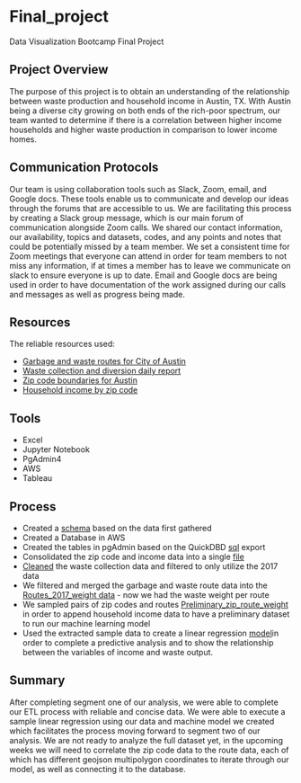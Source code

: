 # Final_project
Data Visualization Bootcamp Final Project

## Project Overview
The purpose of this project is to obtain an understanding of the relationship between waste production and household income in Austin, TX. With Austin being a diverse city  growing on both ends of the rich-poor spectrum, our team wanted to determine if there is a correlation between higher income households and higher waste production in comparison to lower income homes.

## Communication Protocols 
Our team is using collaboration tools such as Slack, Zoom, email, and Google docs. These tools enable us to communicate and develop our ideas through the forums that are accessible to us. We are facilitating this process by creating a Slack group message, which is our main forum of communication alongside Zoom calls. We shared our contact information, our availability, topics and datasets, codes, and any points and notes that could be potentially missed by a team member. We set a consistent time for Zoom meetings that everyone can attend in order for team members to not miss any information, if at times a member has to leave we communicate on slack to ensure everyone is up to date. Email and Google docs are being used in order to have documentation of the work assigned during our calls and messages as well as progress being made. 

## Resources
The reliable resources used:
- [Garbage and waste routes for City of Austin](https://data.austintexas.gov/Locations-and-Maps/Garbage-Routes/azhh-4hg8)
- [Waste collection and diversion daily report](https://data.austintexas.gov/Utilities-and-City-Services/Waste-Collection-Diversion-Report-daily-/mbnu-4wq9) 
- [Zip code boundaries for Austin](https://public.opendatasoft.com/explore/dataset/us-zip-code-latitude-and-longitude/export/?refine.state=TX&q=Austin)
- [Household income by zip code](https://www.austintexas.gov/page/demographic-data)

## Tools
- Excel
- Jupyter Notebook
- PgAdmin4
- AWS 
- Tableau


## Process

- Created a [schema](https://github.com/TheLittlePrincess/Final_project/blob/main/Initial_ETL.png) based on the data first gathered
- Created a Database  in AWS
- Created the tables in pgAdmin based on the QuickDBD [sql](https://github.com/TheLittlePrincess/Final_project/blob/main/Initial_ETL.sql) export
- Consolidated the zip code and income data into a single [file](https://github.com/TheLittlePrincess/Final_project/blob/main/full_zip_codes.csv)
- [Cleaned](https://github.com/TheLittlePrincess/Final_project/blob/main/waste_data_etl.ipynb) the waste collection data and filtered to only utilize the 2017 data
- We filtered and merged the garbage and waste route data into the [Routes_2017_weight data](https://github.com/TheLittlePrincess/Final_project/blob/main/routes_2017_weight.csv) - now we had the waste weight per route
- We sampled pairs of zip codes and routes [Preliminary_zip_route_weight](https://github.com/TheLittlePrincess/Final_project/blob/Paola/Preliminary_zip_route_weight.csv)  in order to append household income data to have a preliminary dataset to run our machine learning model
- Used the extracted sample data to create a linear regression [model](https://github.com/TheLittlePrincess/Final_project/blob/temp_model_branch/ML_rough_model.ipynb)in order to complete a predictive analysis and to show the relationship between the variables     of income and waste output. 

## Summary
After completing segment one of our analysis, we were able to complete our ETL process with reliable and concise data. We were able to execute a sample linear regression using our data and machine model we created which facilitates the process moving forward to segment two of our analysis. 
We are not ready to analyze the full dataset yet, in the upcoming weeks we will need to correlate the zip code data to the route data, each of which has different geojson multipolygon coordinates to iterate through our model, as well as connecting it to the database.
 
